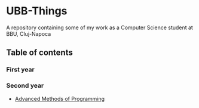 # UBB-Things
A repository containing some of my work as a Computer Science student at BBU, Cluj-Napoca

## Table of contents

### First year

### Second year
- [Advanced Methods of Programming](https://github.com/culbec/MAP)
